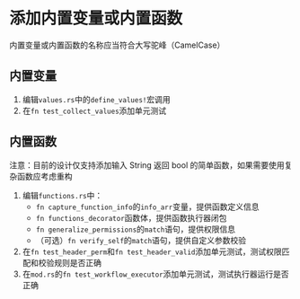 # 添加内置变量或内置函数
内置变量或内置函数的名称应当符合大写驼峰（CamelCase）

## 内置变量
1. 编辑`values.rs`中的`define_values!`宏调用
2. 在`fn test_collect_values`添加单元测试

## 内置函数
注意：目前的设计仅支持添加输入 String 返回 bool 的简单函数，如果需要使用复杂函数应考虑重构

1. 编辑`functions.rs`中：
    * `fn capture_function_info`的`info_arr`变量，提供函数定义信息
    * `fn functions_decorator`函数体，提供函数执行器闭包
    * `fn generalize_permissions`的`match`语句，提供权限信息
    * （可选）`fn verify_self`的`match`语句，提供自定义参数校验
2. 在`fn test_header_perm`和`fn test_header_valid`添加单元测试，测试权限匹配和校验规则是否正确
3. 在`mod.rs`的`fn test_workflow_executor`添加单元测试，测试执行器运行是否正确